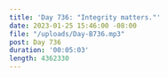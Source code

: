 ```yaml
---
title: 'Day 736: "Integrity matters."'
date: 2023-01-25 15:46:00 -08:00
file: "/uploads/Day-B736.mp3"
post: Day 736
duration: '00:05:03'
length: 4362330
---
```


